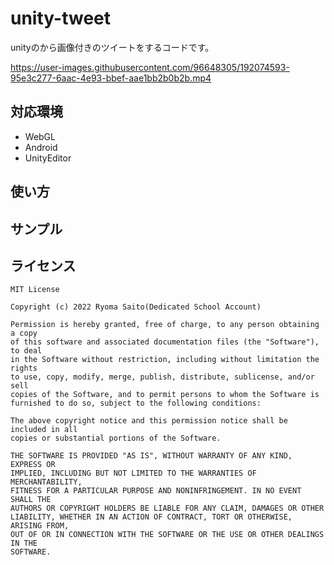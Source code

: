 # unity-tweet
unityのから画像付きのツイートをするコードです。  

https://user-images.githubusercontent.com/96648305/192074593-95e3c277-6aac-4e93-bbef-aae1bb2b0b2b.mp4  

## 対応環境
* WebGL  
* Android
* UnityEditor  

## 使い方

## サンプル

## ライセンス

```
MIT License

Copyright (c) 2022 Ryoma Saito(Dedicated School Account)

Permission is hereby granted, free of charge, to any person obtaining a copy
of this software and associated documentation files (the "Software"), to deal
in the Software without restriction, including without limitation the rights
to use, copy, modify, merge, publish, distribute, sublicense, and/or sell
copies of the Software, and to permit persons to whom the Software is
furnished to do so, subject to the following conditions:

The above copyright notice and this permission notice shall be included in all
copies or substantial portions of the Software.

THE SOFTWARE IS PROVIDED "AS IS", WITHOUT WARRANTY OF ANY KIND, EXPRESS OR
IMPLIED, INCLUDING BUT NOT LIMITED TO THE WARRANTIES OF MERCHANTABILITY,
FITNESS FOR A PARTICULAR PURPOSE AND NONINFRINGEMENT. IN NO EVENT SHALL THE
AUTHORS OR COPYRIGHT HOLDERS BE LIABLE FOR ANY CLAIM, DAMAGES OR OTHER
LIABILITY, WHETHER IN AN ACTION OF CONTRACT, TORT OR OTHERWISE, ARISING FROM,
OUT OF OR IN CONNECTION WITH THE SOFTWARE OR THE USE OR OTHER DEALINGS IN THE
SOFTWARE.
```

